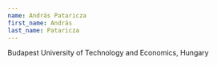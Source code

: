 ```yaml
---
name: András Pataricza
first_name: András
last_name: Pataricza
---
```

Budapest University of Technology and Economics, Hungary
